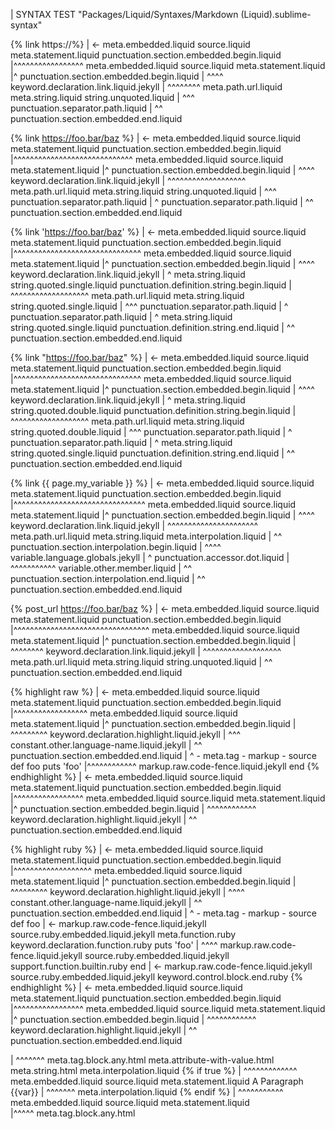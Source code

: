 | SYNTAX TEST "Packages/Liquid/Syntaxes/Markdown (Liquid).sublime-syntax"

{% link https://%}
| <- meta.embedded.liquid source.liquid meta.statement.liquid punctuation.section.embedded.begin.liquid
|^^^^^^^^^^^^^^^^^ meta.embedded.liquid source.liquid meta.statement.liquid
|^ punctuation.section.embedded.begin.liquid
|  ^^^^ keyword.declaration.link.liquid.jekyll
|       ^^^^^^^^ meta.path.url.liquid meta.string.liquid string.unquoted.liquid
|            ^^^ punctuation.separator.path.liquid
|               ^^ punctuation.section.embedded.end.liquid

{% link https://foo.bar/baz %}
| <- meta.embedded.liquid source.liquid meta.statement.liquid punctuation.section.embedded.begin.liquid
|^^^^^^^^^^^^^^^^^^^^^^^^^^^^^ meta.embedded.liquid source.liquid meta.statement.liquid
|^ punctuation.section.embedded.begin.liquid
|  ^^^^ keyword.declaration.link.liquid.jekyll
|       ^^^^^^^^^^^^^^^^^^^ meta.path.url.liquid meta.string.liquid string.unquoted.liquid
|            ^^^ punctuation.separator.path.liquid
|                      ^ punctuation.separator.path.liquid
|                           ^^ punctuation.section.embedded.end.liquid

{% link 'https://foo.bar/baz' %}
| <- meta.embedded.liquid source.liquid meta.statement.liquid punctuation.section.embedded.begin.liquid
|^^^^^^^^^^^^^^^^^^^^^^^^^^^^^^^ meta.embedded.liquid source.liquid meta.statement.liquid
|^ punctuation.section.embedded.begin.liquid
|  ^^^^ keyword.declaration.link.liquid.jekyll
|       ^ meta.string.liquid string.quoted.single.liquid punctuation.definition.string.begin.liquid
|        ^^^^^^^^^^^^^^^^^^^ meta.path.url.liquid meta.string.liquid string.quoted.single.liquid
|             ^^^ punctuation.separator.path.liquid
|                       ^ punctuation.separator.path.liquid
|                           ^ meta.string.liquid string.quoted.single.liquid punctuation.definition.string.end.liquid
|                             ^^ punctuation.section.embedded.end.liquid

{% link "https://foo.bar/baz" %}
| <- meta.embedded.liquid source.liquid meta.statement.liquid punctuation.section.embedded.begin.liquid
|^^^^^^^^^^^^^^^^^^^^^^^^^^^^^^^ meta.embedded.liquid source.liquid meta.statement.liquid
|^ punctuation.section.embedded.begin.liquid
|  ^^^^ keyword.declaration.link.liquid.jekyll
|       ^ meta.string.liquid string.quoted.double.liquid punctuation.definition.string.begin.liquid
|        ^^^^^^^^^^^^^^^^^^^ meta.path.url.liquid meta.string.liquid string.quoted.double.liquid
|             ^^^ punctuation.separator.path.liquid
|                       ^ punctuation.separator.path.liquid
|                           ^ meta.string.liquid string.quoted.single.liquid punctuation.definition.string.end.liquid
|                             ^^ punctuation.section.embedded.end.liquid

{% link {{ page.my_variable }} %}
| <- meta.embedded.liquid source.liquid meta.statement.liquid punctuation.section.embedded.begin.liquid
|^^^^^^^^^^^^^^^^^^^^^^^^^^^^^^^^ meta.embedded.liquid source.liquid meta.statement.liquid
|^ punctuation.section.embedded.begin.liquid
|  ^^^^ keyword.declaration.link.liquid.jekyll
|       ^^^^^^^^^^^^^^^^^^^^^^ meta.path.url.liquid meta.string.liquid meta.interpolation.liquid
|       ^^ punctuation.section.interpolation.begin.liquid
|          ^^^^ variable.language.globals.jekyll
|              ^ punctuation.accessor.dot.liquid
|               ^^^^^^^^^^^ variable.other.member.liquid
|                           ^^ punctuation.section.interpolation.end.liquid
|                              ^^ punctuation.section.embedded.end.liquid

{% post_url https://foo.bar/baz %}
| <- meta.embedded.liquid source.liquid meta.statement.liquid punctuation.section.embedded.begin.liquid
|^^^^^^^^^^^^^^^^^^^^^^^^^^^^^^^^^ meta.embedded.liquid source.liquid meta.statement.liquid
|^ punctuation.section.embedded.begin.liquid
|  ^^^^^^^^ keyword.declaration.link.liquid.jekyll
|           ^^^^^^^^^^^^^^^^^^^ meta.path.url.liquid meta.string.liquid string.unquoted.liquid
|                               ^^ punctuation.section.embedded.end.liquid

{% highlight raw %}
| <- meta.embedded.liquid source.liquid meta.statement.liquid punctuation.section.embedded.begin.liquid
|^^^^^^^^^^^^^^^^^^ meta.embedded.liquid source.liquid meta.statement.liquid
|^ punctuation.section.embedded.begin.liquid
|  ^^^^^^^^^ keyword.declaration.highlight.liquid.jekyll
|            ^^^ constant.other.language-name.liquid.jekyll
|                ^^ punctuation.section.embedded.end.liquid
|                  ^ - meta.tag - markup - source
def foo
  puts 'foo'
|^^^^^^^^^^^^ markup.raw.code-fence.liquid.jekyll
end
{% endhighlight %}
| <- meta.embedded.liquid source.liquid meta.statement.liquid punctuation.section.embedded.begin.liquid
|^^^^^^^^^^^^^^^^^ meta.embedded.liquid source.liquid meta.statement.liquid
|^ punctuation.section.embedded.begin.liquid
|  ^^^^^^^^^^^^ keyword.declaration.highlight.liquid.jekyll
|               ^^ punctuation.section.embedded.end.liquid

{% highlight ruby %}
| <- meta.embedded.liquid source.liquid meta.statement.liquid punctuation.section.embedded.begin.liquid
|^^^^^^^^^^^^^^^^^^^ meta.embedded.liquid source.liquid meta.statement.liquid
|^ punctuation.section.embedded.begin.liquid
|  ^^^^^^^^^ keyword.declaration.highlight.liquid.jekyll
|            ^^^^ constant.other.language-name.liquid.jekyll
|                 ^^ punctuation.section.embedded.end.liquid
|                   ^ - meta.tag - markup - source
def foo
| <- markup.raw.code-fence.liquid.jekyll source.ruby.embedded.liquid.jekyll meta.function.ruby keyword.declaration.function.ruby
  puts 'foo'
| ^^^^ markup.raw.code-fence.liquid.jekyll source.ruby.embedded.liquid.jekyll support.function.builtin.ruby
end
| <- markup.raw.code-fence.liquid.jekyll source.ruby.embedded.liquid.jekyll keyword.control.block.end.ruby
{% endhighlight %}
| <- meta.embedded.liquid source.liquid meta.statement.liquid punctuation.section.embedded.begin.liquid
|^^^^^^^^^^^^^^^^^ meta.embedded.liquid source.liquid meta.statement.liquid
|^ punctuation.section.embedded.begin.liquid
|  ^^^^^^^^^^^^ keyword.declaration.highlight.liquid.jekyll
|               ^^ punctuation.section.embedded.end.liquid


<!--
 --- Test HTML
 -->

<div attrib="{{obj}}">
|            ^^^^^^^ meta.tag.block.any.html meta.attribute-with-value.html meta.string.html meta.interpolation.liquid
    {% if true %}
|   ^^^^^^^^^^^^^ meta.embedded.liquid source.liquid meta.statement.liquid
    A Paragraph {{var}}
|               ^^^^^^^ meta.interpolation.liquid
    {% endif %}
|   ^^^^^^^^^^^ meta.embedded.liquid source.liquid meta.statement.liquid
</div>
|^^^^^ meta.tag.block.any.html


<!--
 --- Test CSS
 -->

<style>
    hr {
        {% if true %}
|       ^^^^^^^^^^^^^ source.css.embedded.html meta.property-list.css meta.block.css meta.embedded.liquid source.liquid meta.statement.liquid
|       ^^ punctuation.section.embedded.begin.liquid
|          ^^ keyword.control.conditional.if.liquid
|             ^^^^ constant.language.boolean.true.liquid
|                  ^^ punctuation.section.embedded.end.liquid
;       font-{{family}}: "{{font}}";
|            ^^^^^^^^^^ source.css.embedded.html meta.property-list.css meta.block.css meta.interpolation.liquid
|            ^^ punctuation.section.interpolation.begin.liquid
|              ^^^^^^ variable.other.liquid
|                    ^^ punctuation.section.interpolation.end.liquid
|                        ^ meta.string.css string.quoted.double.css punctuation.definition.string.begin.css
|                         ^^^^^^^^ source.css.embedded.html meta.property-list.css meta.block.css meta.property-value.css meta.string.css meta.interpolation.liquid
|                         ^^ punctuation.section.interpolation.begin.liquid
|                           ^^^^ variable.other.liquid
|                               ^^ punctuation.section.interpolation.end.liquid
|                                 ^ meta.string.css string.quoted.double.css punctuation.definition.string.end.css
        {% endif %}
|       ^^^^^^^^^^^ source.css.embedded.html meta.property-list.css meta.block.css meta.embedded.liquid source.liquid meta.statement.liquid
|       ^^ punctuation.section.embedded.begin.liquid
|          ^^^^^ keyword.control.conditional.end.liquid
|                ^^ punctuation.section.embedded.end.liquid
    }
</style>


<!--
 --- Test JavaScript
 -->

<script>
    function foo({{args_list}}) {
|                ^^^^^^^^^^^^^ source.js.embedded.html meta.function.parameters.js meta.interpolation.liquid
        {% for i in vars %}
|       ^^^^^^^^^^^^^^^^^^^ source.js.embedded.html meta.function.js meta.block.js meta.embedded.liquid source.liquid meta.statement.liquid
        {% endfor %}
|       ^^^^^^^^^^^^ source.js.embedded.html meta.function.js meta.block.js meta.embedded.liquid source.liquid meta.statement.liquid
    }
|   ^ source.js.embedded.html meta.function.js meta.block.js punctuation.section.block.end.js
</script>
